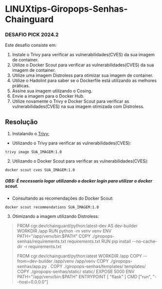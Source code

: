 # LINUXtips-Giropops-Senhas-Chainguard

### **DESAFIO PICK 2024.2**

Este desafio consiste em:

1. Instale o Trivy para verificar as vulnerabilidades(CVES) da sua imagem de container. 
2. Utilize o Docker Scout para verificar as vulnerabilidades(CVES) da sua imagem de container.
3. Utilize uma imagem Distroless para otimizar sua imagem de container.
4. Utilize o Hadolint para saber se o Dockerfile está utilizando as melhores práticas. 
5. Assine sua imagem utilizando o Cosing.
6. Envie a imagem para o Docker Hub.
7. Utilize novamente o Trivy e Docker Scout para verificar as vulnerabilidades(CVES) na sua imagem otimizada com Distroless.

## Resolução

1. Instalando o [Trivy](https://aquasecurity.github.io/trivy/v0.56/getting-started/installation/);
- Utilizando o Trivy para verificar as vulnerabilidades(CVES):
```
trivy image SUA_IMAGEM:1.0
```
2. Utilizando o Docker Scout para verificar as vulnerabilidades(CVES):
```
docker scout cves SUA_IMAGEM:1.0
```
##### OBS: É necessario logar utilizando o docker login para utilizar o docker scout.
- Consultando as recomendações do Docker Scout:
```
docker scout recommendations SUA_IMAGEM:1.0
```
3. Otimizando a imagem utilizando Distroless:
>FROM cgr.dev/chainguard/python:latest-dev AS dev-builder
>WORKDIR /app
>RUN python -m venv venv
>ENV PATH="/app/venv/bin:$PATH"
>COPY ./giropops-senhas/requirements.txt requirements.txt
>RUN pip install --no-cache-dir -r requirements.txt
>
>FROM cgr.dev/chainguard/python:latest
>WORKDIR /app
>COPY --from=dev-builder /app/venv /app/venv
>COPY ./giropops-senhas/app.py . 
>COPY ./giropops-senhas/templates/ templates/
>COPY ./giropops-senhas/static/ static/
>EXPOSE 5000
>ENV PATH="/app/venv/bin:$PATH"
>ENTRYPOINT [ "flask" ]
>CMD ["run", "--host=0.0.0.0"]
